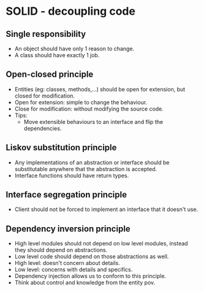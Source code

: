 # SOLID - decoupling code

## Single responsibility

- An object should have only 1 reason to change.
- A class should have exactly 1 job.

## Open-closed principle

- Entities (eg: classes, methods,...) should be open for extension, but closed for modification.
- Open for extension: simple to change the behaviour.
- Close for modification: without modifying the source code.
- Tips:
  - Move extensible behaviours to an interface and flip the dependencies.

## Liskov substitution principle

- Any implementations of an abstraction or interface should be substitutable anywhere that the abstraction is accepted.
- Interface functions should have return types.

## Interface segregation principle

- Client should not be forced to implement an interface that it doesn't use.

## Dependency inversion principle

- High level modules should not depend on low level modules, instead they should depend on abstractions.
- Low level code should depend on those abstractions as well.
- High level: doesn't concern about details.
- Low level: concerns with details and specifics.
- Dependency injection allows us to conform to this principle.
- Think about control and knowledge from the entity pov.
